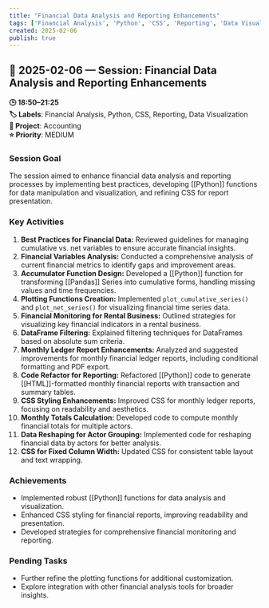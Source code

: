 ```yaml
---
title: "Financial Data Analysis and Reporting Enhancements"
tags: ['Financial Analysis', 'Python', 'CSS', 'Reporting', 'Data Visualization']
created: 2025-02-06
publish: true
---
```


## 📅 2025-02-06 — Session: Financial Data Analysis and Reporting Enhancements

**🕒 18:50–21:25**  
**🏷️ Labels**: Financial Analysis, Python, CSS, Reporting, Data Visualization  
**📂 Project**: Accounting  
**⭐ Priority**: MEDIUM  


### Session Goal
The session aimed to enhance financial data analysis and reporting processes by implementing best practices, developing [[Python]] functions for data manipulation and visualization, and refining CSS for report presentation.

### Key Activities
1. **Best Practices for Financial Data:** Reviewed guidelines for managing cumulative vs. net variables to ensure accurate financial insights.
2. **Financial Variables Analysis:** Conducted a comprehensive analysis of current financial metrics to identify gaps and improvement areas.
3. **Accumulator Function Design:** Developed a [[Python]] function for transforming [[Pandas]] Series into cumulative forms, handling missing values and time frequencies.
4. **Plotting Functions Creation:** Implemented `plot_cumulative_series()` and `plot_net_series()` for visualizing financial time series data.
5. **Financial Monitoring for Rental Business:** Outlined strategies for visualizing key financial indicators in a rental business.
6. **DataFrame Filtering:** Explained filtering techniques for DataFrames based on absolute sum criteria.
7. **Monthly Ledger Report Enhancements:** Analyzed and suggested improvements for monthly financial ledger reports, including conditional formatting and PDF export.
8. **Code Refactor for Reporting:** Refactored [[Python]] code to generate [[HTML]]-formatted monthly financial reports with transaction and summary tables.
9. **CSS Styling Enhancements:** Improved CSS for monthly ledger reports, focusing on readability and aesthetics.
10. **Monthly Totals Calculation:** Developed code to compute monthly financial totals for multiple actors.
11. **Data Reshaping for Actor Grouping:** Implemented code for reshaping financial data by actors for better analysis.
12. **CSS for Fixed Column Width:** Updated CSS for consistent table layout and text wrapping.

### Achievements
- Implemented robust [[Python]] functions for data analysis and visualization.
- Enhanced CSS styling for financial reports, improving readability and presentation.
- Developed strategies for comprehensive financial monitoring and reporting.

### Pending Tasks
- Further refine the plotting functions for additional customization.
- Explore integration with other financial analysis tools for broader insights.
